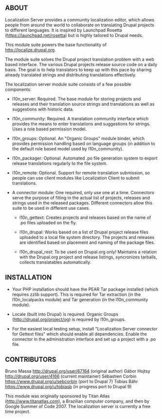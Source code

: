 ABOUT
--------------------------------------------------------------------------------

Localization Server provides a community localization editor, which allows
people from around the world to collaborate on translating Drupal projects to
different languages. It is inspired by Launchpad Rosetta
(https://launchpad.net/rosetta) but is highly tailored to Drupal needs.

This module suite powers the base functionality of http://localize.drupal.org.

The module suite solves the Drupal project translation problem with a web
based interface. The various Drupal projects release source code on a daily
basis. The goal is to help translators to keep up with this pace by sharing
already translated strings and distributing translations effectively.

The localization server module suite consists of a few possible components:

 - l10n_server: Required. The base module for storing projects and releases and
   their translation source strings and translations as well as suggestions with
   historic data.

 - l10n_community: Required. A translation community interface which provides
   the means to enter translations and suggestions for strings. Uses a role
   based permission model.

 - l10n_groups: Optional. An "Organic Groups" module binder, which provides
   permission handling based on language groups (in addition to the default
   role based model used by l10n_community).

 - l10n_packager: Optional. Automated .po file generation system to export
   release translations regularly to the file system.

 - l10n_remote: Optional. Support for remote translation submission, so people
   can use client modules like Localization Client to submit translations.

 - A connector module: One required, only use one at a time. Connectors serve
   the purpose of filling in the actual list of projects, releases and strings
   used in the released packages. Different connectors allow this suite to be
   used in different use cases.

     - l10n_gettext: Creates projects and releases based on the name of .po
       files uploaded on the fly.

     - l10n_drupal: Works based on a list of Drupal project release files
       uploaded to a local file system directory. The projects and releases are
       identified based on placement and naming of the package files.

     - l10n_drupal_rest: To be used on Drupal.org only! Maintains a relation
       with the Drupal.org project and release listings, syncronizes tarballs,
       collects translatables automatically.

INSTALLATION
--------------------------------------------------------------------------------

- Your PHP installation should have the PEAR Tar package installed (which
  requires zzlib support). This is required for Tar extraction (in the
  l10n_localpacks module) and Tar generation (in the l10n_community module).

- Locale (built into Drupal) is required. Organic Groups
  (http://drupal.org/project/og) is required by l10n_groups.

- For the easiest local testing setup, install "Localization Server connector
  for Gettext files" which should enable all dependencies. Enable the connector
  in the administration interface and set up a project with a .po file.

CONTRIBUTORS
--------------------------------------------------------------------------------

Bruno Massa  http://drupal.org/user/67164 (original author)
Gábor Hojtsy http://drupal.org/user/4166 (current maintainer)
Sébastien Corbin https://www.drupal.org/u/sebcorbin (port to Drupal 7)
Tobias Bähr https://www.drupal.org/u/tobiasb (in progress port to Drupal 9)

This module was originally sponsored by Titan Atlas (http://www.titanatlas.com),
a Brazilian computer company, and then by Google Summer of Code 2007. The
localization server is currently a free time project.
